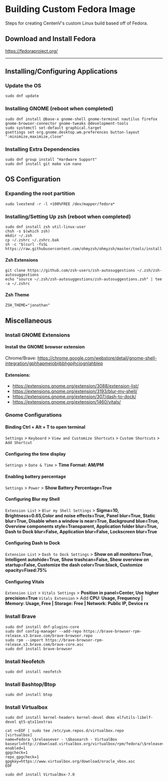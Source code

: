 # Building Custom Fedora Image
Steps for creating CentenV's custom Linux build based off of Fedora.

## Download and Install Fedora
https://fedoraproject.org/

---

## Installing/Configuring Applications
### Update the OS
```
sudo dnf update
```
### Installing GNOME (reboot when completed)
```
sudo dnf install @base-x gnome-shell gnome-terminal nautilus firefox gnome-browser-connector gnome-tweaks @development-tools
sudo systemctl set-default graphical.target
gsettings set org.gnome.desktop.wm.preferences button-layout ":minimize,maximize,close"
```
### Installing Extra Dependencies
```
sudo dnf group install "Hardware Support"
sudo dnf install git make vim nano
```

## OS Configuration
### Expanding the root partition
```
sudo lvextend -r -l +100%FREE /dev/mapper/fedora*
```
### Installing/Setting Up zsh (reboot when completed)
```
sudo dnf install zsh util-linux-user
chsh -s $(which zsh)
mkdir ~/.zsh
cp ~/.zshrc ~/.zshrc.bak
sh -c "$(curl -fsSL https://raw.githubusercontent.com/ohmyzsh/ohmyzsh/master/tools/install.sh)"
```
#### Zsh Extensions
```
git clone https://github.com/zsh-users/zsh-autosuggestions ~/.zsh/zsh-autosuggestions
echo "source ~/.zsh/zsh-autosuggestions/zsh-autosuggestions.zsh" | tee -a ~/.zshrc
```
#### Zsh Theme
```
ZSH_THEME="jonathan"
```

## Miscellaneous
### Install GNOME Extensions
#### Install the GNOME browser extension
Chrome/Brave: https://chrome.google.com/webstore/detail/gnome-shell-integration/gphhapmejobijbbhgpjhcjognlahblep
#### Extensions:
- https://extensions.gnome.org/extension/3088/extension-list/
- https://extensions.gnome.org/extension/3193/blur-my-shell/
- https://extensions.gnome.org/extension/307/dash-to-dock/
- https://extensions.gnome.org/extension/1460/vitals/
### Gnome Configurations
#### Binding Ctrl + Alt + T to open terminal
`Settings` > `Keyboard` > `View and Customize Shortcuts` > `Custom Shortcuts` > `Add Shortcut`
#### Configuring the time display
`Settings` > `Date & Time` > **Time Format: AM/PM**
#### Enabling battery percentage
`Settings` > `Power` > **Show Battery Percentage=True**
#### Configuring Blur my Shell
`Extension List` > `Blur my Shell Settings` > **Sigma=10, Brightness=0.65,Color and noise effects=True, Panel blur=True, Static blur=True, Disable when a window is near=True, Background blue=True, Overview components style=Transparent, Application folder blur=True, Dash to Dock blur=False, Application blur=False, Lockscreen blur=True**
#### Configuring Dash to Dock
`Extension List` > `Dash to Dock Settings` > **Show on all monitors=True, Intelligent autohide=True, Show trashcan=False, Show overview on startup=False, Customize the dash color=True:black, Customize opacity=Fixed:75%**
#### Configuring Vitals
`Extension List` > `Vitals Settings` > **Position in panel=Center, Use higher precision=True**
`Vitals Extension` > Add **CPU: Usage, Frequency | Memory: Usage, Free | Storage: Free | Network: Public IP, Device rx**
### Install Brave
```
sudo dnf install dnf-plugins-core
sudo dnf config-manager --add-repo https://brave-browser-rpm-release.s3.brave.com/brave-browser.repo
sudo rpm --import https://brave-browser-rpm-release.s3.brave.com/brave-core.asc
sudo dnf install brave-browser
```
### Install Neofetch
```
sudo dnf install neofetch
```
### Install Bashtop/Btop
```
sudo dnf install btop
```
### Install Virtualbox
```
sudo dnf install kernel-headers kernel-devel dkms elfutils-libelf-devel qt5-qtx11extras
```
```
cat <<EOF | sudo tee /etc/yum.repos.d/virtualbox.repo 
[virtualbox]
name=Fedora \$releasever - \$basearch - VirtualBox
baseurl=http://download.virtualbox.org/virtualbox/rpm/fedora/\$releasever/\$basearch
enabled=1
gpgcheck=1
repo_gpgcheck=1
gpgkey=https://www.virtualbox.org/download/oracle_vbox.asc
EOF 
```
```
sudo dnf install VirtualBox-7.0 
```